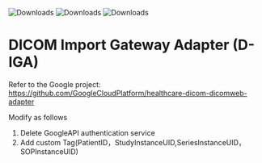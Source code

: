 <img src="https://img.shields.io/badge/D_IGA-1.0.0-blue.svg" alt="Downloads"> <img src="https://img.shields.io/badge/JDK-11-green.svg" alt="Downloads"> <img src="https://img.shields.io/ore/dt/DICOM Adapter-0.2.24-blue.svg" alt="Downloads">  

# DICOM Import Gateway Adapter  (D-IGA)


Refer to the Google project: https://github.com/GoogleCloudPlatform/healthcare-dicom-dicomweb-adapter

Modify as follows
  1. Delete GoogleAPI authentication service 
  2. Add custom Tag(PatientID，StudyInstanceUID,SeriesInstanceUID，SOPInstanceUID)
 
